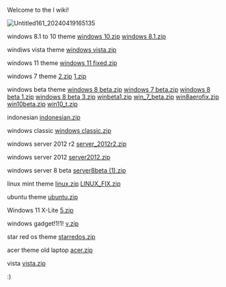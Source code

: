 Welcome to the l wiki!


![Untitled161_20240419165135](https://github.com/muskumlegarm/l/assets/164125325/464940a9-6b38-4c9b-840e-011643ab113f)

windows 8.1 to 10 theme
[windows 10.zip](https://github.com/muskumlegarm/l/files/15020334/windows.10.zip)
[windows 8.1.zip](https://github.com/muskumlegarm/l/files/15020337/windows.8.1.zip)

windiws vista theme
[windows vista.zip](https://github.com/muskumlegarm/l/files/15020641/windows.vista.zip)

windows 11 theme
[windows 11 fixed.zip](https://github.com/muskumlegarm/l/files/15020857/windows.11.fixed.zip)


windows 7 theme
[2.zip](https://github.com/muskumlegarm/l/files/15020549/2.zip)
[1.zip](https://github.com/muskumlegarm/l/files/15020525/1.zip)

windows beta theme
[windows 8 beta.zip](https://github.com/muskumlegarm/l/files/15020336/windows.8.beta.zip)
[windows 7 beta.zip](https://github.com/muskumlegarm/l/files/15020599/windows.7.beta.zip)
[windows 8 beta 1.zip](https://github.com/muskumlegarm/l/files/15020919/windows.8.beta.1.zip)
[windows 8 beta 3.zip](https://github.com/guest82644/l/files/15442217/windows.8.beta.3.zip)
[winbeta1.zip](https://github.com/user-attachments/files/15522128/winbeta1.zip)
[win_7_beta.zip](https://github.com/user-attachments/files/15522130/win_7_beta.zip)
[win8aerofix.zip](https://github.com/user-attachments/files/15522131/win8aerofix.zip)
[win10beta.zip](https://github.com/user-attachments/files/15522133/win10beta.zip)
[win10_t.zip](https://github.com/user-attachments/files/15585074/win10_t.zip)



indonesian
[indonesian.zip](https://github.com/muskumlegarm/l/files/15021120/indonesian.zip)

windows classic
[windows classic.zip](https://github.com/muskumlegarm/l/files/15038407/windows.classic.zip)


windows server 2012 r2
[server_2012r2.zip](https://github.com/muskumlegarm/l/files/15063326/server_2012r2.zip)

windows server 2012
[server2012.zip](https://github.com/user-attachments/files/15756021/server2012.zip)

windows server 8 beta
[server8beta (1).zip](https://github.com/user-attachments/files/15756024/server8beta.1.zip)

linux mint theme
[linux.zip](https://github.com/muskumlegarm/l/files/15151249/linux.zip)
[LINUX_FIX.zip](https://github.com/muskumlegarm/l/files/15156704/LINUX_FIX.zip)

ubuntu theme
[ubuntu.zip](https://github.com/user-attachments/files/15522142/ubuntu.zip)


Windows 11 X-Lite
[5.zip](https://github.com/muskumlegarm/l/files/15235899/5.zip)


windows gadget!1!1!
[v.zip](https://github.com/muskumlegarm/l/files/15162336/v.zip)


star red os theme
[starredos.zip](https://github.com/guest82644/l/files/15442205/starredos.zip)


acer theme old laptop
[acer.zip](https://github.com/guest82644/l/files/15442210/acer.zip)


vista
[vista.zip](https://github.com/guest82644/l/files/15442213/vista.zip)


:)
